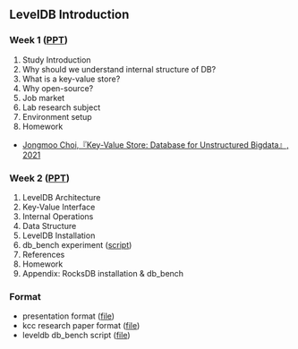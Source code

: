 
## LevelDB Introduction
### Week 1 ([PPT](./[week1]leveldb_study_Introduction_1.pdf))
1. Study Introduction
2. Why should we understand internal structure of DB?
3. What is a key-value store?
4. Why open-source?
5. Job market
6. Lab research subject
7. Environment setup
8. Homework
- [Jongmoo Choi,『Key-Value Store: Database for Unstructured Bigdata』, 2021](https://github.com/DKU-StarLab/leveldb-study/blob/761b550973ab6d1e88189190e66c0ee19a52aa12/introduction/Jongmoo%20Choi,%20Key-Value%20Store%20-%20Database%20for%20Unstructured%20Bigdata,%202021.pdf)

### Week 2 ([PPT](./[week2]leveldb_study_Introduction_2.pdf))
1. LevelDB Architecture
2. Key-Value Interface
3. Internal Operations
4. Data Structure
5. LevelDB Installation
6. db_bench experiment ([script](./bench_script.sh))
7. References
8. Homework
9. Appendix: RocksDB installation & db_bench

### Format
- presentation format ([file](./[format]leveldb_study_ppt.pptx))
- kcc research paper format ([file](./[format]research_paper(KCC).hwp))
- leveldb db_bench script ([file](./bench_script.sh))